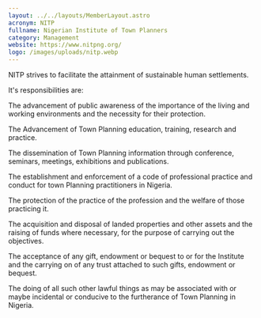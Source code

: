 ```yaml
---
layout: ../../layouts/MemberLayout.astro
acronym: NITP
fullname: Nigerian Institute of Town Planners
category: Management
website: https://www.nitpng.org/
logo: /images/uploads/nitp.webp
---
```

NITP strives to facilitate the attainment of sustainable human settlements.





It's responsibilities are:





The advancement of public awareness of the importance of the living and working environments and the necessity for their protection.





The Advancement of Town Planning education, training, research and practice.





The dissemination of Town Planning information through conference, seminars, meetings, exhibitions and publications.





The establishment and enforcement of a code of professional practice and conduct for town Planning practitioners in Nigeria.





The protection of the practice of the profession and the welfare of those practicing it.





The acquisition and disposal of landed properties and other assets and the raising of funds where necessary, for the purpose of carrying out the objectives.





The acceptance of any gift, endowment or bequest to or for the Institute and the carrying on of any trust attached to such gifts, endowment or bequest.





The doing of all such other lawful things as may be associated with or maybe incidental or conducive to the furtherance of Town Planning in Nigeria.




